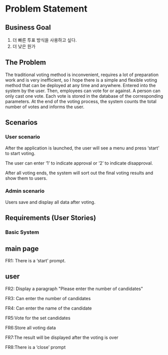 # Problem Statement

## Business Goal

1. 더 빠른 투표 방식을 사용하고 싶다.
2. 더 낮은 원가

## The Problem

The traditional voting method is inconvenient, requires a lot of preparation work and is very inefficient, so I hope there is a simple and flexible voting method that can be deployed at any time and anywhere. Entered into the system by the user. Then, employees can vote for or against. A person can only cast one vote. Each vote is stored in the database of the corresponding parameters. At the end of the voting process, the system counts the total number of votes and informs the user.

## Scenarios

### User scenario

After the application is launched, the user will see a menu and press ‘start’ to start voting.

The user can enter ‘1’ to indicate approval or ‘2’ to indicate disapproval.

After all voting ends, the system will sort out the final voting results and show them to users.

### Admin scenario

Users save and display all data after voting.

## Requirements (User Stories)

### Basic System

## main page

FR1: There is a ‘start’ prompt.

## user

FR2: Display a paragraph "Please enter the number of candidates"

FR3: Can enter the number of candidates

FR4: Can enter the name of the candidate

FR5:Vote for the set candidates

FR6:Store all voting data

FR7:The result will be displayed after the voting is over

FR8:There is a ‘close’ prompt





